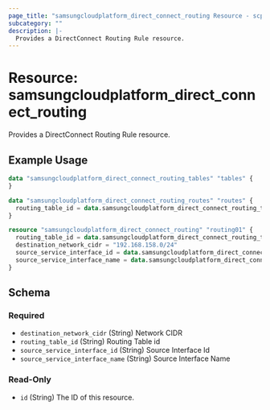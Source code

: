 ```yaml
---
page_title: "samsungcloudplatform_direct_connect_routing Resource - scp"
subcategory: ""
description: |-
  Provides a DirectConnect Routing Rule resource.
---
```


# Resource: samsungcloudplatform_direct_connect_routing

Provides a DirectConnect Routing Rule resource.


## Example Usage

```terraform
data "samsungcloudplatform_direct_connect_routing_tables" "tables" {
}

data "samsungcloudplatform_direct_connect_routing_routes" "routes" {
  routing_table_id = data.samsungcloudplatform_direct_connect_routing_tables.tables.contents[0].routing_table_id
}

resource "samsungcloudplatform_direct_connect_routing" "routing01" {
  routing_table_id = data.samsungcloudplatform_direct_connect_routing_tables.tables.contents[0].routing_table_id
  destination_network_cidr = "192.168.158.0/24"
  source_service_interface_id = data.samsungcloudplatform_direct_connect_routing_routes.routes.contents[0].source_service_interface_id
  source_service_interface_name = data.samsungcloudplatform_direct_connect_routing_routes.routes.contents[0].source_service_interface_name
}
```

<!-- schema generated by tfplugindocs -->
## Schema

### Required

- `destination_network_cidr` (String) Network CIDR
- `routing_table_id` (String) Routing Table id
- `source_service_interface_id` (String) Source Interface Id
- `source_service_interface_name` (String) Source Interface Name

### Read-Only

- `id` (String) The ID of this resource.
